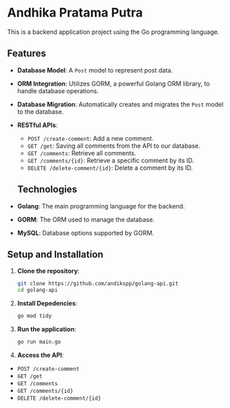 # Andhika Pratama Putra
This is a backend application project using the Go programming language.
## Features
- **Database Model**: A `Post` model to represent post data.
- **ORM Integration**: Utilizes GORM, a powerful Golang ORM library, to handle database operations.
- **Database Migration**: Automatically creates and migrates the `Post` model to the database.
- **RESTful APIs**:
  - `POST /create-comment`: Add a new comment.
  - `GET /get`: Saving all comments from the API to our database.
  - `GET /comments`: Retrieve all comments.
  - `GET /comments/{id}`: Retrieve a specific comment by its ID.
  - `DELETE /delete-comment/{id}`: Delete a comment by its ID.

  ## Technologies

- **Golang**: The main programming language for the backend.
- **GORM**: The ORM used to manage the database.
- **MySQL**: Database options supported by GORM.

## Setup and Installation

1. **Clone the repository**:
   ```sh
   git clone https://github.com/andikspp/golang-api.git
   cd golang-api

2. **Install Depedencies**:
    ```sh
    go mod tidy

3. **Run the application**:
    ```sh
    go run main.go

4. **Access the API**:
- `POST /create-comment`
-  `GET /get`
- `GET /comments`
- `GET /comments/{id}`
- `DELETE /delete-comment/{id}`


